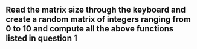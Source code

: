 ## Read the matrix size through the keyboard and create a random matrix of integers ranging from 0 to 10 and compute all the above functions listed in question 1
